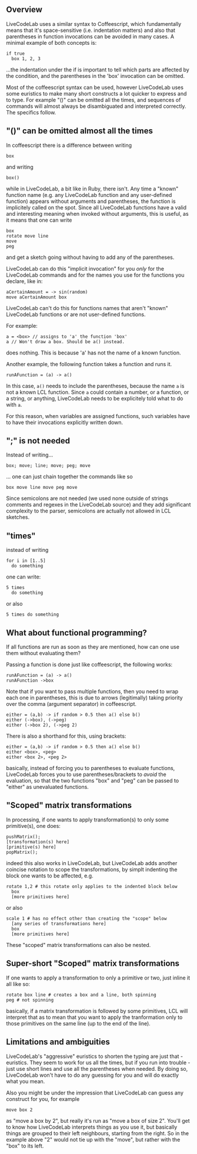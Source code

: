 Overview
------

LiveCodeLab uses a similar syntax to Coffeescript, which fundamentally means that it's space-sensitive (i.e. indentation matters) and also that parentheses in function invocations can be avoided in many cases. A minimal example of both concepts is:

```
if true
  box 1, 2, 3
```

...the indentation under the if is important to tell which parts are affected by the condition, and the parentheses in the 'box' invocation can be omitted.

Most of the coffeescript syntax can be used, however LiveCodeLab uses some euristics to make many short constructs a lot quicker to express and to type. For example "()" can be omitted all the times, and sequences of commands will almost always be disambiguated and interpreted correctly. The specifics follow.


"()" can be omitted almost all the times
----------------------------
In coffeescript there is a difference between writing
```
box
```
and writing
```
box()
```
while in LiveCodeLab, a bit like in Ruby, there isn't. Any time a "known" function name (e.g. any LiveCodeLab function and any user-defined function) appears without arguments and parentheses, the function is implicitely called on the spot. Since all LiveCodeLab functions have a valid and interesting meaning when invoked without arguments, this is useful, as it means that one can write
```
box
rotate move line
move
peg
```
and get a sketch going without having to add any of the parentheses.

LiveCodeLab can do this "implicit invocation" for you *only* for the LiveCodeLab commands and for the names you use for the functions you declare, like in:
```
aCertainAmount = -> sin(random)
move aCertainAmount box
```

LiveCodeLab can't do this for functions names that aren't "known" LiveCodeLab functions or are not user-defined functions.

For example:

```
a = <box> // assigns to 'a' the function 'box'
a // Won't draw a box. Should be a() instead.
```

does nothing. This is because 'a' has not the name of a known function.

Another example, the following function takes a function and runs it.


```
runAFunction = (a) -> a()
```

In this case, ```a()``` needs to include the parentheses, because the name ```a``` is not a known LCL function. Since ```a``` could contain a number, or a function, or a string, or anything, LiveCodeLab needs to be explicitely told what to do with ```a```.

For this reason, when variables are assigned functions, such variables have to have their invocations explicitly written down.

";" is not needed
-----------
Instead of writing...
```
box; move; line; move; peg; move
```
... one can just chain together the commands like so
```
box move line move peg move
```
Since semicolons are not needed (we used none outside of strings comments and regexes in the LiveCodeLab source) and they add significant complexity to the parser, semicolons are actually not allowed in LCL sketches.

"times"
------
instead of writing
```
for i in [1..5]
  do something
```
one can write:
```
5 times
  do something
```
or also
```
5 times do something
```

What about functional programming?
-----------
If all functions are run as soon as they are mentioned, how can one use them without evaluating them?

Passing a function is done just like coffeescript, the following works:

```
runAFunction = (a) -> a()
runAFunction ->box
```

Note that if you want to pass multiple functions, then you need to wrap each one in parentheses, this is due to arrows (legitimally) taking priority over the comma (argument separator) in coffeescript.

```
either = (a,b) -> if random > 0.5 then a() else b()
either (->box), (->peg)
either (->box 2), (->peg 2)
```

There is also a shorthand for this, using brackets:


```
either = (a,b) -> if random > 0.5 then a() else b()
either <box>, <peg>
either <box 2>, <peg 2>
```

basically, instead of forcing you to parentheses to evaluate functions, LiveCodeLab forces you to use parentheses/brackets to *avoid* the evaluation, so that the two functions "box" and "peg" can be passed to "either" as unevaluated functions.


"Scoped" matrix transformations
-----------
In processing, if one wants to apply transformation(s) to only some primitive(s), one does:
```
pushMatrix();
[transformation(s) here]
[primitive(s) here]
popMatrix();
```
indeed this also works in LiveCodeLab, but LiveCodeLab adds another coincise notation to scope the transformations, by simplt indenting the block one wants to be affected, e.g.
```
rotate 1,2 # this rotate only applies to the indented block below
  box
  [more primitives here]
```
or also
```
scale 1 # has no effect other than creating the "scope" below
  [any series of transformations here]
  box
  [more primitives here]
```
These "scoped" matrix transformations can also be nested.

Super-short "Scoped" matrix transformations
-----------
If one wants to apply a transformation to only a primitive or two, just inline it all like so:
```
rotate box line # creates a box and a line, both spinning
peg # not spinning
```
basically, if a matrix transformation is followed by some primitives, LCL will interpret that as to mean that you want to apply the tranformation only to those primitives on the same line (up to the end of the line).


Limitations and ambiguities
-----------
LiveCodeLab's "aggressive" euristics to shorten the typing are just that - euristics. They seem to work for us all the times, but if you run into trouble - just use short lines and use all the parentheses when needed. By doing so, LiveCodeLab won't have to do any guessing for you and will do exactly what you mean.

Also you might be under the impression that LiveCodeLab can guess any construct for you, for example
```
move box 2
```
as "move a box by 2", but really it's run as "move a box of size 2". You'll get to know how LiveCodeLab interprets things as you use it, but basically things are grouped to their left neighbours, starting from the right. So in the example above "2" would not tie up with the "move", but rather with the "box" to its left.
